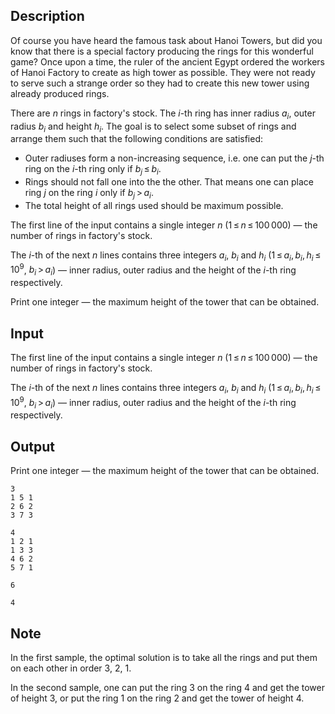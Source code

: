 ## Description

<div><p>Of course you have heard the famous task about Hanoi Towers, but did you know that there is a special factory producing the rings for this wonderful game? Once upon a time, the ruler of the ancient Egypt ordered the workers of Hanoi Factory to create as high tower as possible. They were not ready to serve such a strange order so they had to create this new tower using already produced rings.</p><p>There are <span class="tex-span"><i>n</i></span> rings in factory's stock. The <span class="tex-span"><i>i</i></span>-th ring has inner radius <span class="tex-span"><i>a</i><sub class="lower-index"><i>i</i></sub></span>, outer radius <span class="tex-span"><i>b</i><sub class="lower-index"><i>i</i></sub></span> and height <span class="tex-span"><i>h</i><sub class="lower-index"><i>i</i></sub></span>. The goal is to select some subset of rings and arrange them such that the following conditions are satisfied:</p><ul> <li> Outer radiuses form a non-increasing sequence, i.e. one can put the <span class="tex-span"><i>j</i></span>-th ring on the <span class="tex-span"><i>i</i></span>-th ring only if <span class="tex-span"><i>b</i><sub class="lower-index"><i>j</i></sub> ≤ <i>b</i><sub class="lower-index"><i>i</i></sub></span>. </li><li> Rings should not fall one into the the other. That means one can place ring <span class="tex-span"><i>j</i></span> on the ring <span class="tex-span"><i>i</i></span> only if <span class="tex-span"><i>b</i><sub class="lower-index"><i>j</i></sub> &gt; <i>a</i><sub class="lower-index"><i>i</i></sub></span>. </li><li> The total height of all rings used should be maximum possible. </li></ul></div><div class="input-specification"><p>The first line of the input contains a single integer <span class="tex-span"><i>n</i></span> (<span class="tex-span">1 ≤ <i>n</i> ≤ 100 000</span>)&nbsp;— the number of rings in factory's stock.</p><p>The <span class="tex-span"><i>i</i></span>-th of the next <span class="tex-span"><i>n</i></span> lines contains three integers <span class="tex-span"><i>a</i><sub class="lower-index"><i>i</i></sub></span>, <span class="tex-span"><i>b</i><sub class="lower-index"><i>i</i></sub></span> and <span class="tex-span"><i>h</i><sub class="lower-index"><i>i</i></sub></span> (<span class="tex-span">1 ≤ <i>a</i><sub class="lower-index"><i>i</i></sub>, <i>b</i><sub class="lower-index"><i>i</i></sub>, <i>h</i><sub class="lower-index"><i>i</i></sub> ≤ 10<sup class="upper-index">9</sup></span>, <span class="tex-span"><i>b</i><sub class="lower-index"><i>i</i></sub> &gt; <i>a</i><sub class="lower-index"><i>i</i></sub></span>)&nbsp;— inner radius, outer radius and the height of the <span class="tex-span"><i>i</i></span>-th ring respectively.</p></div><div class="output-specification"><p>Print one integer&nbsp;— the maximum height of the tower that can be obtained.</p></div>

## Input

<p>The first line of the input contains a single integer <span class="tex-span"><i>n</i></span> (<span class="tex-span">1 ≤ <i>n</i> ≤ 100 000</span>)&nbsp;— the number of rings in factory's stock.</p><p>The <span class="tex-span"><i>i</i></span>-th of the next <span class="tex-span"><i>n</i></span> lines contains three integers <span class="tex-span"><i>a</i><sub class="lower-index"><i>i</i></sub></span>, <span class="tex-span"><i>b</i><sub class="lower-index"><i>i</i></sub></span> and <span class="tex-span"><i>h</i><sub class="lower-index"><i>i</i></sub></span> (<span class="tex-span">1 ≤ <i>a</i><sub class="lower-index"><i>i</i></sub>, <i>b</i><sub class="lower-index"><i>i</i></sub>, <i>h</i><sub class="lower-index"><i>i</i></sub> ≤ 10<sup class="upper-index">9</sup></span>, <span class="tex-span"><i>b</i><sub class="lower-index"><i>i</i></sub> &gt; <i>a</i><sub class="lower-index"><i>i</i></sub></span>)&nbsp;— inner radius, outer radius and the height of the <span class="tex-span"><i>i</i></span>-th ring respectively.</p>

## Output

<p>Print one integer&nbsp;— the maximum height of the tower that can be obtained.</p>





```input1
3
1 5 1
2 6 2
3 7 3

```




```input2
4
1 2 1
1 3 3
4 6 2
5 7 1

```




```output1
6

```




```output2
4

```



## Note

<p>In the first sample, the optimal solution is to take all the rings and put them on each other in order <span class="tex-span">3</span>, <span class="tex-span">2</span>, <span class="tex-span">1</span>.</p><p>In the second sample, one can put the ring <span class="tex-span">3</span> on the ring <span class="tex-span">4</span> and get the tower of height <span class="tex-span">3</span>, or put the ring <span class="tex-span">1</span> on the ring <span class="tex-span">2</span> and get the tower of height <span class="tex-span">4</span>.</p>
